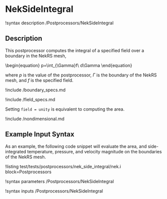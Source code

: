 # NekSideIntegral

!syntax description /Postprocessors/NekSideIntegral

## Description

This postprocessor computes the integral of
a specified field over a boundary in the NekRS mesh,

\begin{equation}
p=\int_{\Gamma}f\ d\Gamma
\end{equation}

where $p$ is the value of the postprocessor,
$\Gamma$ is the boundary of the NekRS mesh, and
$f$ is the specified field.

!include /boundary_specs.md

!include /field_specs.md

Setting `field = unity` is equivalent to computing the area.

!include /nondimensional.md

## Example Input Syntax

As an example, the following code snippet will evaluate the area,
and side-integrated temperature, pressure, and velocity magnitude
on the boundaries of the NekRS mesh.

!listing test/tests/postprocessors/nek_side_integral/nek.i
  block=Postprocessors

!syntax parameters /Postprocessors/NekSideIntegral

!syntax inputs /Postprocessors/NekSideIntegral
